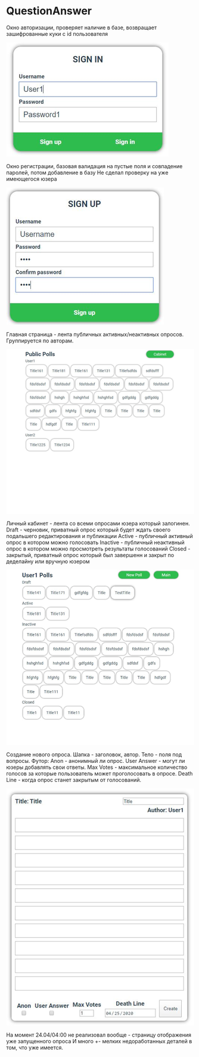 # QuestionAnswer

Окно авторизации, проверяет наличие в базе, возвращает зашифрованные куки с id пользователя
 
<img src="img/PollProject1.JPG">

Окно регистрации, базовая валидация на пустые поля и совпадение паролей, потом добавление в базу
Не сделал проверку на уже имеющегося юзера

<img src="img/PollProject2.JPG">

Главная страница - лента публичных активных/неактивных опросов. Группируется по авторам.

<img src="img/PollProject3.JPG">

Личный кабинет - лента со всеми опросами юзера который залогинен.
Draft - черновик, приватный опрос который будет ждать своего подальшего редактирования и публикации
Active - публичный активный опрос в котором можно голосовать
Inactive - публичный неактивный опрос в котором можно просмотреть результаты голосований
Closed - закрытый, приватный опрос который был завершенн и закрыт по деделайну или вручную юзером

<img src="img/PollProject4.JPG">

Создание нового опроса.
Шапка - заголовок, автор.
Тело - поля под вопросы.
Футор:
  Anon - анонимный ли опрос.
  User Answer - могут ли юзеры добавлять свои ответы.
  Max Votes - максимальное количество голосов за которые пользователь может проголосовать в опросе.
  Death Line - когда опрос станет закрытым от голосований.

<img src="img/PollProject5.JPG">

На момент 24.04/04:00 не реализовал вообще - страницу отображения уже запущенного опроса
И много +- мелких недоработанных деталей в том, что уже имеется.
